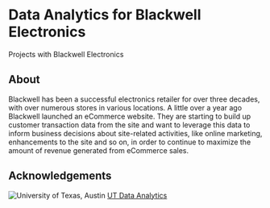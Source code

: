 # Data Analytics for Blackwell Electronics
Projects with Blackwell Electronics

<!-- ABOUT -->
## About
Blackwell has been a successful electronics retailer for over three decades, 
with over numerous stores in various locations. A little over a year ago 
Blackwell launched an eCommerce website. They are starting to build up customer 
transaction data from the site and want to leverage this data to inform business 
decisions about site-related activities, like online marketing, enhancements to 
the site and so on, in order to continue to maximize the amount of revenue 
generated from eCommerce sales.

<!-- ACKNOWLEDGEMENTS -->
## Acknowledgements
![University of Texas, Austin](https://www.pngkey.com/png/full/38-384797_large-university-of-texas-seal-rgb-logo-of.png) [UT Data Analytics][ut-data]

<!-- MARKDOWN LINKS & IMAGES -->
<!-- https://www.markdownguide.org/basic-syntax/#reference-style-links -->
[product-screenshot]: images/screenshot.png
[ut-seal]: https://www.pngkey.com/maxpic/u2q8w7e6q8w7q8r5/
[ut-data]: https://professionaled.utexas.edu/data-analytics-certificate-program
